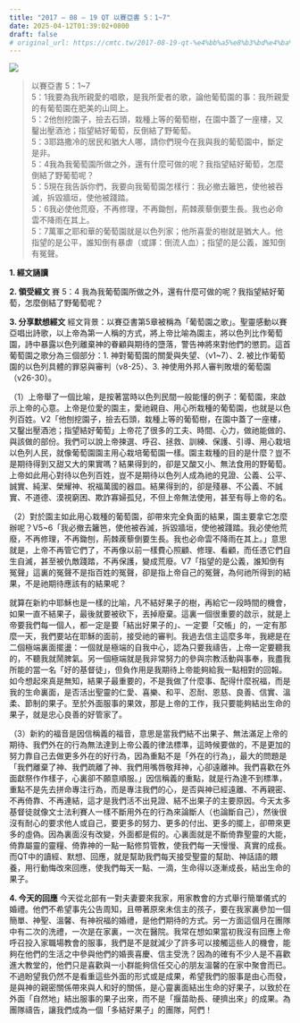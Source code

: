 ```yaml
---
title: "2017 – 08 – 19 QT 以賽亞書 5：1~7"
date: 2025-04-12T01:39:02+0800
draft: false
# original_url: https://cmtc.tw/2017-08-19-qt-%e4%bb%a5%e8%b3%bd%e4%ba%9e%e6%9b%b8-5%ef%bc%9a17
---
```


![](/images/qt.jpg)
> 以賽亞書 5：1\~7  
> 5：1我要為我所親愛的唱歌，是我所愛者的歌，論他葡萄園的事：我所親愛的有葡萄園在肥美的山岡上。  
> 5：2他刨挖園子，撿去石頭，栽種上等的葡萄樹，在園中蓋了一座樓，又鑿出壓酒池；指望結好葡萄，反倒結了野葡萄。  
> 5：3耶路撒冷的居民和猶大人哪，請你們現今在我與我的葡萄園中，斷定是非。  
> 5：4我為我葡萄園所做之外，還有什麼可做的呢？我指望結好葡萄，怎麼倒結了野葡萄呢？  
> 5：5現在我告訴你們，我要向我葡萄園怎樣行：我必撤去籬笆，使他被吞滅，拆毀牆垣，使他被踐踏。  
> 5：6我必使他荒廢，不再修理，不再鋤刨，荊棘蒺藜倒要生長。我也必命雲不降雨在其上。  
> 5：7萬軍之耶和華的葡萄園就是以色列家；他所喜愛的樹就是猶大人。他指望的是公平，誰知倒有暴虐（或譯：倒流人血）；指望的是公義，誰知倒有冤聲。

**1. 經文誦讀**

**2. 領受經文**
賽 5：4 我為我葡萄園所做之外，還有什麼可做的呢？我指望結好葡萄，怎麼倒結了野葡萄呢？

**3. 分享默想經文**
經文背景：以賽亞書第5章被稱為「葡萄園之歌」。聖靈感動以賽亞唱出詩歌，以上帝為第一人稱的方式，將上帝比喻為園主，將以色列比作葡萄園，詩中暴露以色列離棄神的眷顧與期待的墮落，警告神將來對他們的懲罰。這首葡萄園之歌分為三個部分：1. 神對葡萄園的關愛與失望、（v1\~7）、2. 被比作葡萄園的以色列具體的罪惡與審判（v8-25）、3. 神使用外邦人審判敗壞的葡萄園（v26-30）。

（1）上帝舉了一個比喻，是按著當時以色列民間一般能懂的例子：葡萄園，來啟示上帝的心意。上帝是位愛的園主，愛祂親自、用心所栽種的葡萄園，也就是以色列百姓。V2「他刨挖園子，撿去石頭，栽種上等的葡萄樹，在園中蓋了一座樓，又鑿出壓酒池；指望結好葡萄」上帝花了很多的工夫、時間、心力，做祂能做的、與該做的部份。我們可以說上帝揀選、呼召、拯救、訓練、保護、引導、用心栽培以色列人民，就像葡萄園園主用心栽培葡萄園一樣。園主栽種的目的是什麼？豈不是期待得到又甜又大的果實嗎？結果得到的，卻是又酸又小、無法食用的野葡萄。上帝如此用心對待以色列百姓，豈不是期待以色列人成為祂的見證、公義、公平、誠實、純潔、榮耀神、祝福萬國的器皿。結果得到的，卻是殘暴、不公義、不誠實、不道德、漠視窮困、欺詐寡婦孤兒，不但上帝無法使用，甚至有辱上帝的名。

（2）對於園主如此用心栽種的葡萄園，卻帶來完全負面的結果，園主要拿它怎麼辦呢？V5\~6「我必撤去籬笆，使他被吞滅，拆毀牆垣，使他被踐踏。我必使他荒廢，不再修理，不再鋤刨，荊棘蒺藜倒要生長。我也必命雲不降雨在其上。」意思就是，上帝不再管它們了，不再像以前一樣費心照顧、修理、看顧，而任憑它們自生自滅，甚至被仇敵踐踏，不再保護，變成荒廢。V7「指望的是公義，誰知倒有冤聲」這裏的冤聲不是指百姓的冤聲，卻是指上帝自己的冤聲，為何祂所得到的結果，不是祂期待應該有的結果呢？

就算在新約中耶穌也是一樣的比喻，凡不結好果子的樹，再給它一段時間的機會，如果一直不結果子，最後就要被砍下，丟掉廢棄。這裏一個很重要的啟示，就是上帝要我們每一個人，都一定是要「結出好果子的」、一定要「交帳」的，一定有那麼一天，我們要站在耶穌的面前，接受祂的審判。我過去信主這麼多年，我總是在二個極端裏面擺盪：一個就是極端的自我中心，認為只要我禱告，上帝一定要聽我的，不聽我就鬧脾氣。另一個極端就是我非常努力的參與宗教活動與事奉，我盡我所能的當一名「好的基督徒」，但負作用是我期待上帝能夠給我一點相對的回報。如今想起來真是無知，結果子最重要的，不是我做了什麼事、配得什麼祝福，而是我的生命裏面，是否活出聖靈的仁愛、喜樂、和平、忍耐、恩慈、良善、信實、溫柔、節制的果子。至於外面服事的果效，那是上帝的工作，我只要能夠結出生命的果子，就是忠心良善的好管家了。

（3）新約的福音是因信稱義的福音，意思是當我們結不出果子、無法滿足上帝的期待、我們外在的行為無法達到上帝公義的律法標準，這時候要做的，不是更加的努力靠自己去做更多外在的好行為，因為重點不是「外在的行為」，最大的問題是「我們離棄了神、我們疏離了神、我們用嘴唇敬拜神，心卻遠離神。我們喜歡在外面獻祭作作樣子，心裏卻不願意順服。」因信稱義的重點，就是行為達不到標準，重點不是先去拼命專注行為，而是專注我們的心，是否與神已經遠離、不再親密、不再倚靠、不再連結，這才是我們活不出見證、結不出果子的主要原因。今天太多基督徒就像文士法利賽人一樣不斷用外在的行為來論斷人（也論斷自己），然後很沒有耐心的要求他人或自己，要更多的努力、更多的付出、更多的擺上，卻帶來更多的虛偽。因為裏面沒有改變，外面都是假的。心裏面就是不斷倚靠聖靈的大能，倚靠屬靈的靈糧、倚靠神的一點一點修剪管教，使我們每一天慢慢、真實的成長。而QT中的讀經、默想、回應，就是幫助我們每天接受聖靈的幫助、神話語的餵養，用行動悔改來回應，使我們每天一點、一滴，生命得以逐漸成長，結出生命的果子。

**4. 今天的回應**
今天從北部有一對夫妻要來我家，用家教會的方式舉行簡單儀式的婚禮。他們不希望事先公告周知，且帶著原來未信主的孩子，要在我家裏參加一個簡單、神聖、溫馨、有神祝福的婚禮，是他們期待的方式。另一方面這個月在團隊中有二次的洗禮，一次是在家裏，一次在醫院。我常在想如果當初我沒有回應上帝呼召投入家職場教會的服事，我們是不是就減少了許多可以接觸這些人的機會，能夠在他們的生活之中參與他們的婚喪喜慶、信主受洗？因為的確有不少人是不喜歡進大教堂的，他們只是喜歡與一小群能夠信任交心的朋友溫馨的在家中聚會而已。不過盼望我仍然不是看重這些外面的形式或是成果，希望我們的服事是由心而發，是與神的親密關係帶來與人和好的關係，是心靈裏面結出生命的好果子，以致於在外面「自然地」結出服事的果子出來，而不是「揠苗助長、硬擠出來」的成果。為團隊禱告，讓我們成為一個「多結好果子」的團隊，阿們！
